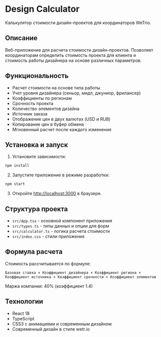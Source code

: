 # Design Calculator

Калькулятор стоимости дизайн-проектов для координаторов WeTrio.

## Описание

Веб-приложение для расчета стоимости дизайн-проектов. Позволяет координаторам определить стоимость проекта для клиента и стоимость работы дизайнера на основе различных параметров.

## Функциональность

- Расчет стоимости на основе типа работы
- Учет уровня дизайнера (сеньор, мидл, джуниор, фрилансер)
- Коэффициенты по регионам
- Срочность проекта
- Количество элементов дизайна
- Источник заказа
- Отображение цен в двух валютах (USD и RUB)
- Копирование цен в буфер обмена
- Мгновенный расчет после каждого изменения

## Установка и запуск

1. Установите зависимости:
```bash
npm install
```

2. Запустите приложение в режиме разработки:
```bash
npm start
```

3. Откройте [http://localhost:3000](http://localhost:3000) в браузере.

## Структура проекта

- `src/App.tsx` - основной компонент приложения
- `src/types.ts` - типы данных и опции для форм
- `src/calculator.ts` - логика расчета стоимости
- `src/index.css` - стили приложения

## Формула расчета

Стоимость рассчитывается по формуле:
```
Базовая ставка × Коэффициент дизайнера × Коэффициент региона ×
Коэффициент источника × Коэффициент срочности × Коэффициент элементов
```

Маржа компании: 40% (коэффициент 1.4)

## Технологии

- React 18
- TypeScript
- CSS3 с анимациями и современным дизайном
- Современный дизайн в стиле wetr.io
